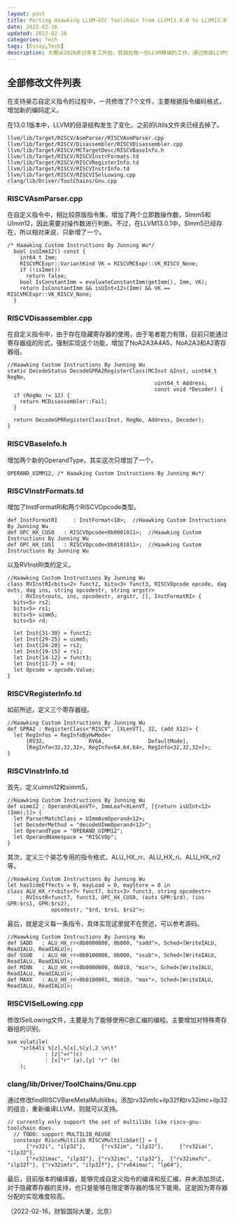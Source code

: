 ```yaml
---
layout: post
title: Porting Haawking LLVM-GCC Toolchain from LLVM11.0.0 to LLVM13.0.1
date: 2022-02-16
updated: 2022-02-16
categories: Tech
tags: [Essay,Tech]
description: 大概从2020年过年复工开始，我就在做一些LLVM移植的工作，通过修改LLVM后端，支持昊芯自定义指令集，当然是从汇编层面支持自定义指令，使用者需要编写汇编代码。最近LLVM13.0.1终于在千呼万唤中发布了，有很多比较重要的升级，在这里感谢社区的付出。如果没有社区的付出，我一个外行人，也不可能在这么短的时间支持数十条自定义指令。也趁着这个版本更新的机会，把做的修改记录一下，方便后面再继续开展工作。
---
```


## 全部修改文件列表
在支持昊芯自定义指令的过程中，一共修改了7个文件，主要根据指令编码格式，增加新的编码定义。

在13.0.1版本中，LLVM的目录结构发生了变化，之前的Utils文件夹已经去掉了。

```
llvm/lib/Target/RISCV/AsmParser/RISCVAsmParser.cpp
llvm/lib/Target/RISCV/Disassembler/RISCVDisassembler.cpp
llvm/lib/Target/RISCV/MCTargetDesc/RISCVBaseInfo.h
llvm/lib/Target/RISCV/RISCVInstrFormats.td
llvm/lib/Target/RISCV/RISCVRegisterInfo.td
llvm/lib/Target/RISCV/RISCVInstrInfo.td
llvm/lib/Target/RISCV/RISCVISelLowing.cpp
clang/lib/Driver/ToolChains/Gnu.cpp
```


### RISCVAsmParser.cpp

在自定义指令中，相比较原版指令集，增加了两个立即数操作数，SImm5和UImm12，因此需要对操作数进行判断。不过，在LLVM13.0.1中，SImm5已经存在，所以相对来说，只新增了一个。

```
/* Haawking Custom Instructions By Junning Wu*/
  bool isUImm12() const {
    int64_t Imm;
    RISCVMCExpr::VariantKind VK = RISCVMCExpr::VK_RISCV_None;
    if (!isImm())
      return false;
    bool IsConstantImm = evaluateConstantImm(getImm(), Imm, VK);
    return IsConstantImm && isUInt<12>(Imm) && VK == RISCVMCExpr::VK_RISCV_None;
  }
```

### RISCVDisassembler.cpp

在自定义指令中，由于存在隐藏寄存器的使用，由于笔者能力有限，目前只能通过寄存器组的形式，强制实现这个功能，增加了NoA2A3A4A5、NoA2A3和A2寄存器组。

```
//Haawking Custom Instructions By Junning Wu
static DecodeStatus DecodeGPRA2RegisterClass(MCInst &Inst, uint64_t RegNo,
                                               uint64_t Address,
                                               const void *Decoder) {
  if (RegNo != 12) {
    return MCDisassembler::Fail;
  }

  return DecodeGPRRegisterClass(Inst, RegNo, Address, Decoder);
}
```

### RISCVBaseInfo.h

增加两个新的OperandType，其实这次只增加了一个。

```
OPERAND_UIMM12, /* Haawking Custom Instructions By Junning Wu*/
```


### RISCVInstrFormats.td

增加了InstFormatRI和两个RISCVOpcode类型。

```
def InstFormatRI     : InstFormat<18>;  //Haawking Custom Instructions By Junning Wu
def OPC_HX_CUS0   : RISCVOpcode<0b0001011>;  //Haawking Custom Instructions By Junning Wu
def OPC_HX_CUS1   : RISCVOpcode<0b0101011>;  //Haawking Custom Instructions By Junning Wu
```
以及RVInstRI类的定义。
```
//Haawking Custom Instructions By Junning Wu
class RVInstRI<bits<2> funct2, bits<3> funct3, RISCVOpcode opcode, dag outs, dag ins, string opcodestr, string argstr>
    : RVInst<outs, ins, opcodestr, argstr, [], InstFormatRI> {
  bits<5> rs2;
  bits<5> rs1;
  bits<5> uimm5;
  bits<5> rd;

  let Inst{31-30} = funct2;
  let Inst{29-25} = uimm5;
  let Inst{24-20} = rs2;
  let Inst{19-15} = rs1;
  let Inst{14-12} = funct3;
  let Inst{11-7} = rd;
  let Opcode = opcode.Value;
}
```

### RISCVRegisterInfo.td

如前所述，定义三个寄存器组。
```
//Haawking Custom Instructions By Junning Wu
def GPRA2 : RegisterClass<"RISCV", [XLenVT], 32, (add X12)> {
  let RegInfos = RegInfoByHwMode<
      [RV32,              RV64,              DefaultMode],
      [RegInfo<32,32,32>, RegInfo<64,64,64>, RegInfo<32,32,32>]>;
}
```

### RISCVInstrInfo.td
首先，定义uimm12和simm5，
```
//Haawking Custom Instructions By Junning Wu
def uimm12 : Operand<XLenVT>, ImmLeaf<XLenVT, [{return isUInt<12>(Imm);}]> {
  let ParserMatchClass = UImmAsmOperand<12>;
  let DecoderMethod = "decodeUImmOperand<12>";
  let OperandType = "OPERAND_UIMM12";
  let OperandNamespace = "RISCVOp";
}
```
其次，定义三个昊芯专用的指令格式，ALU_HX_rr、ALU_HX_ri、ALU_HX_rr2等。

```
//Haawking Custom Instructions By Junning Wu
let hasSideEffects = 0, mayLoad = 0, mayStore = 0 in
class ALU_HX_rr<bits<7> funct7, bits<3> funct3, string opcodestr>
    : RVInstR<funct7, funct3, OPC_HX_CUS0, (outs GPR:$rd), (ins GPR:$rs1, GPR:$rs2),
              opcodestr, "$rd, $rs1, $rs2">;
```
最后，就是定义每一条指令，具体实现这里就不在赘述，可以参考源码。
```
//Haawking Custom Instructions By Junning Wu
def SADD   : ALU_HX_rr<0b0000000, 0b000, "sadd">, Sched<[WriteIALU, ReadIALU, ReadIALU]>;
def SSUB   : ALU_HX_rr<0b0100000, 0b000, "ssub">, Sched<[WriteIALU, ReadIALU, ReadIALU]>;
def MINN   : ALU_HX_rr<0b0000000, 0b010, "min">, Sched<[WriteIALU, ReadIALU, ReadIALU]>;
def MAXX   : ALU_HX_rr<0b0100001, 0b010, "max">, Sched<[WriteIALU, ReadIALU, ReadIALU]>;
```

### RISCVISelLowing.cpp

修改ISelLowing文件，主要是为了能够使用C嵌汇编的编程。主要增加对特殊寄存器组的识别。
```
asm volatile(
	"srl64li %[z],%[x],%[y],2 \n\t"
			: [z]"=r"(c)
			: [x]"r" (a),[y] "r" (b)
	);
```

### clang/lib/Driver/ToolChains/Gnu.cpp

通过修改findRISCVBareMetalMultilibs，添加rv32imfc+ilp32f和rv32imc+ilp32的组合，重新编译LLVM，则就可以支持。

```
// currently only support the set of multilibs like riscv-gnu-toolchain does.
  // TODO: support MULTILIB_REUSE
  constexpr RiscvMultilib RISCVMultilibSet[] = {
      {"rv32i", "ilp32"},     {"rv32im", "ilp32"},     {"rv32iac", "ilp32"},
      {"rv32imac", "ilp32"}, {"rv32imc", "ilp32"},  {"rv32imafc", "ilp32f"}, {"rv32imfc", "ilp32f"}, {"rv64imac", "lp64"},
```

最后，目前版本的编译器，能够完成自定义指令的编译和反汇编，并未添加测试，对于隐藏寄存器的支持，也只是能够在限定寄存器的情况下能用。这是因为寄存器分配的实现难度较高。

（2022-02-16，财智国际大厦，北京）
